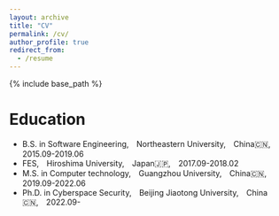 ```yaml
---
layout: archive
title: "CV"
permalink: /cv/
author_profile: true
redirect_from:
  - /resume
---
```


{% include base_path %}

Education
======
* B.S. in Software Engineering,&emsp;Northeastern University,&emsp;China🇨🇳,&emsp;2015.09-2019.06
* FES,&emsp;Hiroshima University,&emsp;Japan🇯🇵,&emsp;2017.09-2018.02
* M.S.  in Computer technology,&emsp;Guangzhou University,&emsp;China🇨🇳,&emsp;2019.09-2022.06
* Ph.D. in Cyberspace Security,&emsp;Beijing Jiaotong University,&emsp;China🇨🇳,&emsp;2022.09-

<!-- Work experience
======
* Summer 2015: Research Assistant
  * Github University
  * Duties included: Tagging issues
  * Supervisor: Professor Git

* Fall 2015: Research Assistant
  * Github University
  * Duties included: Merging pull requests
  * Supervisor: Professor Hub
  
Skills
======
* Skill 1
* Skill 2
  * Sub-skill 2.1
  * Sub-skill 2.2
  * Sub-skill 2.3
* Skill 3

Publications
======
  <ul>{% for post in site.publications %}
    {% include archive-single-cv.html %}
  {% endfor %}</ul>
  
Talks
======
  <ul>{% for post in site.talks %}
    {% include archive-single-talk-cv.html %}
  {% endfor %}</ul>
  
Teaching
======
  <ul>{% for post in site.teaching %}
    {% include archive-single-cv.html %}
  {% endfor %}</ul>
  
Service and leadership
======
* Currently signed in to 43 different slack teams
 -->
